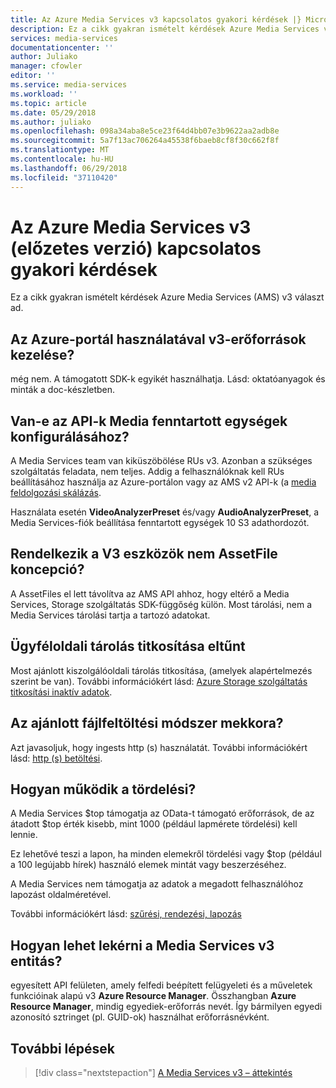 ```yaml
---
title: Az Azure Media Services v3 kapcsolatos gyakori kérdések |} Microsoft Docs
description: Ez a cikk gyakran ismételt kérdések Azure Media Services v3 választ ad.
services: media-services
documentationcenter: ''
author: Juliako
manager: cfowler
editor: ''
ms.service: media-services
ms.workload: ''
ms.topic: article
ms.date: 05/29/2018
ms.author: juliako
ms.openlocfilehash: 098a34aba8e5ce23f64d4bb07e3b9622aa2adb8e
ms.sourcegitcommit: 5a7f13ac706264a45538f6baeb8cf8f30c662f8f
ms.translationtype: MT
ms.contentlocale: hu-HU
ms.lasthandoff: 06/29/2018
ms.locfileid: "37110420"
---
```

# <a name="azure-media-services-v3-preview-frequently-asked-questions"></a>Az Azure Media Services v3 (előzetes verzió) kapcsolatos gyakori kérdések

Ez a cikk gyakran ismételt kérdések Azure Media Services (AMS) v3 választ ad.

## <a name="can-i-use-the-azure-portal-to-manage-v3-resources"></a>Az Azure-portál használatával v3-erőforrások kezelése?

még nem. A támogatott SDK-k egyikét használhatja. Lásd: oktatóanyagok és minták a doc-készletben.

## <a name="is-there-an-api-for-configuring-media-reserved-units"></a>Van-e az API-k Media fenntartott egységek konfigurálásához?

A Media Services team van kiküszöbölése RUs v3. Azonban a szükséges szolgáltatás feladata, nem teljes. Addig a felhasználóknak kell RUs beállításához használja az Azure-portálon vagy az AMS v2 API-k (a [media feldolgozási skálázás](../previous/media-services-scale-media-processing-overview.md). 

Használata esetén **VideoAnalyzerPreset** és/vagy **AudioAnalyzerPreset**, a Media Services-fiók beállítása fenntartott egységek 10 S3 adathordozót.

## <a name="does-v3-asset-have-no-assetfile-concept"></a>Rendelkezik a V3 eszközök nem AssetFile koncepció?

A AssetFiles el lett távolítva az AMS API ahhoz, hogy eltérő a Media Services, Storage szolgáltatás SDK-függőség külön. Most tárolási, nem a Media Services tárolási tartja a tartozó adatokat. 

## <a name="where-did-client-side-storage-encryption-go"></a>Ügyféloldali tárolás titkosítása eltűnt

Most ajánlott kiszolgálóoldali tárolás titkosítása, (amelyek alapértelmezés szerint be van). További információkért lásd: [Azure Storage szolgáltatás titkosítási inaktív adatok](https://docs.microsoft.com/azure/storage/common/storage-service-encryption).

## <a name="what-is-the-recommended-upload-method"></a>Az ajánlott fájlfeltöltési módszer mekkora?

Azt javasoljuk, hogy ingests http (s) használatát. További információkért lásd: [http (s) betöltési](job-input-from-http-how-to.md).

## <a name="how-does-pagination-work"></a>Hogyan működik a tördelési?

A Media Services $top támogatja az OData-t támogató erőforrások, de az átadott $top érték kisebb, mint 1000 (például lapmérete tördelési) kell lennie.

Ez lehetővé teszi a lapon, ha minden elemekről tördelési vagy $top (például a 100 legújabb hírek) használó elemek mintát vagy beszerzéséhez. 

A Media Services nem támogatja az adatok a megadott felhasználóhoz lapozást oldalméretével.

További információkért lásd: [szűrési, rendezési, lapozás](assets-concept.md#filtering-ordering-paging)

## <a name="how-to-retrieve-an-entity-in-media-services-v3"></a>Hogyan lehet lekérni a Media Services v3 entitás?

egyesített API felületen, amely felfedi beépített felügyeleti és a műveletek funkcióinak alapú v3 **Azure Resource Manager**. Összhangban **Azure Resource Manager**, mindig egyediek-erőforrás nevét. Így bármilyen egyedi azonosító sztringet (pl. GUID-ok) használhat erőforrásnévként. 

## <a name="next-steps"></a>További lépések

> [!div class="nextstepaction"]
> [A Media Services v3 – áttekintés](media-services-overview.md)
